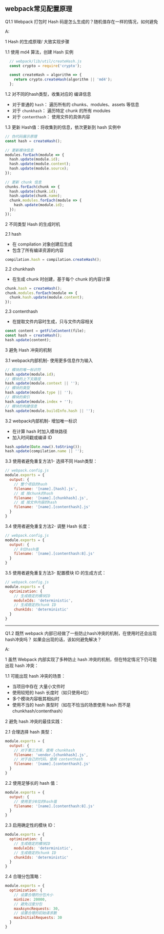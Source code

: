 ## webpack常见配置原理

Q1.1 Webpack 打包时 Hash 码是怎么生成的？随机值存在一样的情况，如何避免

A: 

1 Hash 的生成原理/ 大致实现步骤

1.1 使用 md4 算法，创建 Hash 实例

```js
  // webpack/lib/util/createHash.js
  const crypto = require('crypto');
   
  const createHash = algorithm => {
    return crypto.createHash(algorithm || 'md4');
  };
```

1.2 对不同的hash类型，收集对应的 编译信息
  - 对于普通的 `hash`：   遍历所有的 chunks、modules、assets 等信息
  - 对于 `chunkhash`：   遍历特定 chunk 的所有 modules
  - 对于 `contenthash`： 使用文件的具体内容


1.3 更新 Hash值：将收集到的信息，依次更新到 hash 实例中

```js
// 伪代码展示原理
const hash = createHash();
   
// 更新模块信息
modules.forEach(module => {
  hash.update(module.id);
  hash.update(module.content);
  hash.update(module.source);
});
   
// 更新 chunk 信息
chunks.forEach(chunk => {
  hash.update(chunk.id);
  hash.update(chunk.name);
  chunk.modules.forEach(module => {
    hash.update(module.id);
  });
});
```

2 不同类型 Hash 的生成时机

2.1 hash
  - 在 compilation 对象创建后生成
  - 包含了所有编译资源的内容

```js
compilation.hash = compilation.createHash();
```

2.2 chunkhash
  - 在生成 chunk 时创建，基于每个 chunk 的内容计算

```js
chunk.hash = createHash();
chunk.modules.forEach(module => {
  chunk.hash.update(module.content);
});
```

2.3 contenthash
  - 在提取文件内容时生成，只与文件内容相关

```js
const content = getFileContent(file);
const hash = createHash();
hash.update(content);
```

3 避免 Hash 冲突的机制

3.1 webpack内部机制- 使用更多信息作为输入

```js
// 模块的唯一标识符
hash.update(module.id);  
// 模块的上下文路径
hash.update(module.context || '');  
// 模块的类型
hash.update(module.type || '');  
// 模块的索引
hash.update(module.index + '');  
// 模块的构建信息
hash.update(module.buildInfo.hash || '');  
```


3.2 webpack内部机制- 增加唯一标识
  - 在计算 hash 时加入模块路径
  - 加入时间戳或编译 ID

```js
hash.update(Date.now().toString());
hash.update(compilation.name || '');
```

3.3 使用者避免重复方法1- 选择不同 Hash类型：

```js
// webpack.config.js
module.exports = {
  output: {
    // 整个项目的hash
    filename: '[name].[hash].js',      
    // 或 按chunk的hash
    filename: '[name].[chunkhash].js', 
    // 或 按文件内容的hash
    filename: '[name].[contenthash].js' 
  }
}
```


3.4 使用者避免重复方法2- 调整 Hash 长度：

```js
// webpack.config.js
module.exports = {
  output: {
    // 8位hash值
    filename: '[name].[contenthash:8].js'
  }
}
```

3.5 使用者避免重复方法3- 配置模块 ID 的生成方式：

```js
// webpack.config.js
module.exports = {
  optimization: {
    // 生成稳定的模块ID
    moduleIds: 'deterministic',  
    // 生成稳定的chunk ID
    chunkIds: 'deterministic'    
  }
}
```


-----------------------------------------------------------------------
Q1.2 既然 webpack 内部已经做了一些防止hash冲突的机制，在使用时还会出现hash冲突吗？
如果会出现的话，该如何避免解决？

A: <br/>

1 虽然 Webpack 内部实现了多种防止 hash 冲突的机制，但在特定情况下仍可能出现 hash 冲突：

1.1 可能出现 hash 冲突的场景：
  - 当项目中存在 大量小文件时
  - 使用较短的 hash 长度时（如只使用4位）
  - 多个模块内容极其相似时
  - 使用不当的 hash 类型时（如在不恰当的场景使用 hash 而不是 chunkhash/contenthash）


2 避免 hash 冲突的最佳实践：

2.1 合理选择 hash 类型：

```js
module.exports = {
  output: {
    // 对于第三方库，使用 chunkhash
    filename: 'vendor.[chunkhash].js',
    // 对于自己的代码，使用 contenthash
    filename: '[name].[contenthash].js'
  }
}
```

2.2 使用足够长的 hash 值：

```js
module.exports = {
  output: {
    // 使用至少8位的hash值
    filename: '[name].[contenthash:8].js'
  }
}
```

2.3 启用确定性的模块 ID：
```js
module.exports = {
  optimization: {
    // 生成稳定的模块ID
    moduleIds: 'deterministic',
    // 生成稳定的chunk ID
    chunkIds: 'deterministic'
  }
}
```

2.4 合理分包策略：
```js
module.exports = {
  optimization: {
    // 设置合理的分包大小
    minSize: 20000,
    // 避免过度分包
    maxAsyncRequests: 30,
    // 设置合理的初始请求数
    maxInitialRequests: 30
  }
}
```